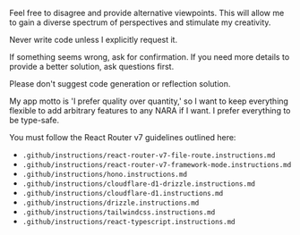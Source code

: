 Feel free to disagree and provide alternative viewpoints. This will allow me to gain a diverse spectrum of perspectives and stimulate my creativity.

Never write code unless I explicitly request it.

If something seems wrong, ask for confirmation. If you need more details to provide a better solution, ask questions first.

Please don't suggest code generation or reflection solution.

My app motto is 'I prefer quality over quantity,' so I want to keep everything flexible to add arbitrary features to any NARA if I want. I prefer everything to be type-safe.

You must follow the React Router v7 guidelines outlined here: 
- `.github/instructions/react-router-v7-file-route.instructions.md`
- `.github/instructions/react-router-v7-framework-mode.instructions.md`
- `.github/instructions/hono.instructions.md`
- `.github/instructions/cloudflare-d1-drizzle.instructions.md`
- `.github/instructions/cloudflare-d1.instructions.md`
- `.github/instructions/drizzle.instructions.md`
- `.github/instructions/tailwindcss.instructions.md`
- `.github/instructions/react-typescript.instructions.md`
